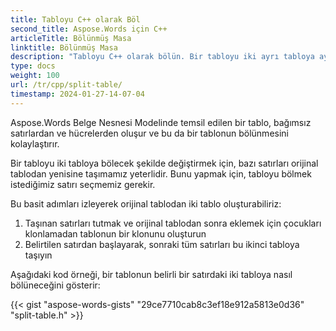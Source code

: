 ```yaml
---
title: Tabloyu C++ olarak Böl
second_title: Aspose.Words için C++
articleTitle: Bölünmüş Masa
linktitle: Bölünmüş Masa
description: "Tabloyu C++ olarak bölün. Bir tabloyu iki ayrı tabloya ayırma C++."
type: docs
weight: 100
url: /tr/cpp/split-table/
timestamp: 2024-01-27-14-07-04
---
```


Aspose.Words Belge Nesnesi Modelinde temsil edilen bir tablo, bağımsız satırlardan ve hücrelerden oluşur ve bu da bir tablonun bölünmesini kolaylaştırır.

Bir tabloyu iki tabloya bölecek şekilde değiştirmek için, bazı satırları orijinal tablodan yenisine taşımamız yeterlidir. Bunu yapmak için, tabloyu bölmek istediğimiz satırı seçmemiz gerekir.

Bu basit adımları izleyerek orijinal tablodan iki tablo oluşturabiliriz:

1. Taşınan satırları tutmak ve orijinal tablodan sonra eklemek için çocukları klonlamadan tablonun bir klonunu oluşturun
2. Belirtilen satırdan başlayarak, sonraki tüm satırları bu ikinci tabloya taşıyın

Aşağıdaki kod örneği, bir tablonun belirli bir satırdaki iki tabloya nasıl bölüneceğini gösterir:

{{< gist "aspose-words-gists" "29ce7710cab8c3ef18e912a5813e0d36" "split-table.h" >}}
